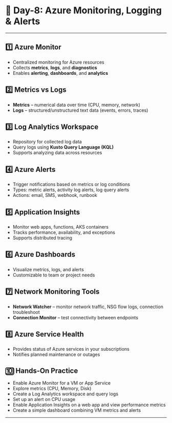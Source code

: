 # 📘 **Day-8: Azure Monitoring, Logging & Alerts**

---

## 1️⃣ **Azure Monitor**

* Centralized monitoring for Azure resources
* Collects **metrics**, **logs**, and **diagnostics**
* Enables **alerting**, **dashboards**, and **analytics**

## 2️⃣ **Metrics vs Logs**

* **Metrics** – numerical data over time (CPU, memory, network)
* **Logs** – structured/unstructured text data (events, errors, traces)

## 3️⃣ **Log Analytics Workspace**

* Repository for collected log data
* Query logs using **Kusto Query Language (KQL)**
* Supports analyzing data across resources

## 4️⃣ **Azure Alerts**

* Trigger notifications based on metrics or log conditions
* Types: metric alerts, activity log alerts, log query alerts
* Actions: email, SMS, webhook, runbook

## 5️⃣ **Application Insights**

* Monitor web apps, functions, AKS containers
* Tracks performance, availability, and exceptions
* Supports distributed tracing

## 6️⃣ **Azure Dashboards**

* Visualize metrics, logs, and alerts
* Customizable to team or project needs

## 7️⃣ **Network Monitoring Tools**

* **Network Watcher** – monitor network traffic, NSG flow logs, connection troubleshoot
* **Connection Monitor** – test connectivity between endpoints

## 8️⃣ **Azure Service Health**

* Provides status of Azure services in your subscriptions
* Notifies planned maintenance or outages

## 🔟 **Hands-On Practice**

* Enable Azure Monitor for a VM or App Service
* Explore metrics (CPU, Memory, Disk)
* Create a Log Analytics workspace and query logs
* Set up an alert on CPU usage
* Enable Application Insights on a web app and view performance metrics
* Create a simple dashboard combining VM metrics and alerts

---